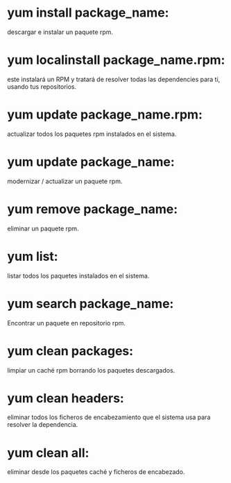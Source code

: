 # yum install package_name: 
descargar e instalar un paquete rpm.
# yum localinstall package_name.rpm: 
este instalará un RPM y tratará de resolver todas las dependencies para ti, usando tus repositorios.
# yum update package_name.rpm: 
actualizar todos los paquetes rpm instalados en el sistema.
# yum update package_name: 
modernizar / actualizar un paquete rpm.
# yum remove package_name: 
eliminar un paquete rpm.
# yum list: 
listar todos los paquetes instalados en el sistema.
# yum search package_name: 
Encontrar un paquete en repositorio rpm.
# yum clean packages: 
limpiar un caché rpm borrando los paquetes descargados.
# yum clean headers: 
eliminar todos los ficheros de encabezamiento que el sistema usa para resolver la dependencia.
# yum clean all: 
eliminar desde los paquetes caché y ficheros de encabezado.